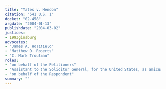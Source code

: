 ```yaml
---
title: "Yates v. Hendon"
citation: "541 U.S. 1"
docket: "02-458"
argdate: "2004-01-13"
publishdate: "2004-03-02"
justices:
- 1993ginsburg
advocates:
- "James A. Holifield"
- "Matthew D. Roberts"
- "C. Mark Troutman"
roles:
- "on behalf of the Petitioners"
- "Assistant to the Solicitor General, for the United States, as amicus curiae, supporting the Petitioners"
- "on behalf of the Respondent"
summary: ""
---
```


